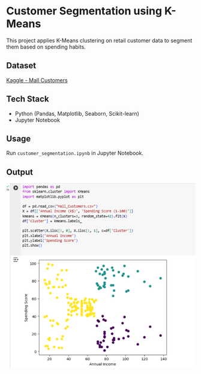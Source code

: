 # Customer Segmentation using K-Means
This project applies K-Means clustering on retail customer data to segment them based on spending habits.

## Dataset
[Kaggle - Mall Customers]((https://www.kaggle.com/datasets/shwetabh123/mall-customers))

## Tech Stack
- Python (Pandas, Matplotlib, Seaborn, Scikit-learn)
- Jupyter Notebook

## Usage
Run `customer_segmentation.ipynb` in Jupyter Notebook.

## Output
![](assets/Screenshot.png)
